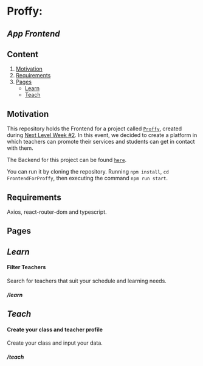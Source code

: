 # Proffy:
## *App Frontend*

## Content

1. [Motivation](#Motivation) 
2. [Requirements](#Requirements)
3. [Pages](#Pages)
    - [Learn](#Learn)
    - [Teach](#Teach)

## Motivation

This repository holds the Frontend for a project called [`Proffy`](https://proffys.vercel.app/), created during [Next Level Week #2](https://nextlevelweek.com/inscricao/2). In this event, we decided to create a platform in which teachers can promote their services and students can get in contact with them.

The Backend for this project can be found [`here`](https://github.com/vix993/BackendForProffy).

You can run it by cloning the repository. Running `npm install`, `cd FrontendForProffy`, then executing the command `npm run start`.

## Requirements

Axios, react-router-dom and typescript.

## Pages
## *Learn*

#### Filter Teachers
Search for teachers that suit your schedule and learning needs.
##### /learn

## *Teach*

#### Create your class and teacher profile
Create your class and input your data.
##### /teach
